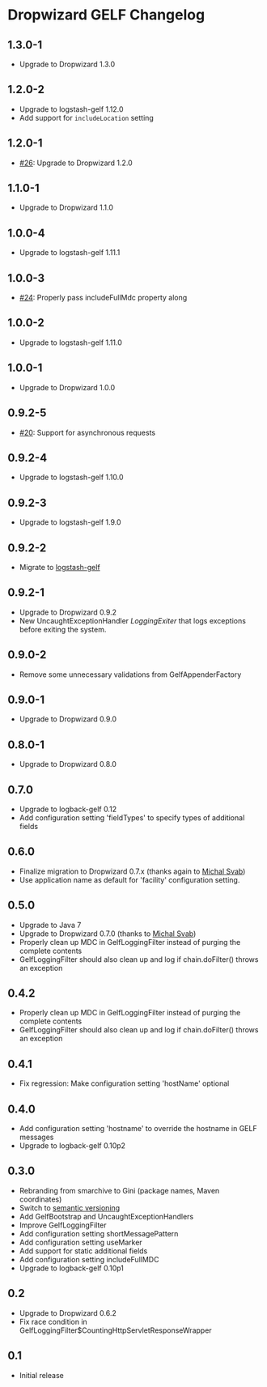 Dropwizard GELF Changelog
=========================

1.3.0-1
-------

* Upgrade to Dropwizard 1.3.0


1.2.0-2
-------

* Upgrade to logstash-gelf 1.12.0
* Add support for `includeLocation` setting


1.2.0-1
-------

* [#26](https://github.com/gini/dropwizard-gelf/pull/26): Upgrade to Dropwizard 1.2.0


1.1.0-1
-------

* Upgrade to Dropwizard 1.1.0


1.0.0-4
-------

* Upgrade to logstash-gelf 1.11.1


1.0.0-3
-------

* [#24](https://github.com/gini/dropwizard-gelf/pull/24): Properly pass includeFullMdc property along


1.0.0-2
-------

* Upgrade to logstash-gelf 1.11.0


1.0.0-1
-------

* Upgrade to Dropwizard 1.0.0


0.9.2-5
-------

* [#20](https://github.com/gini/dropwizard-gelf/pull/20): Support for asynchronous requests


0.9.2-4
-------

* Upgrade to logstash-gelf 1.10.0


0.9.2-3
-------

* Upgrade to logstash-gelf 1.9.0

0.9.2-2
-------

* Migrate to [logstash-gelf](http://logging.paluch.biz/)


0.9.2-1
-------

* Upgrade to Dropwizard 0.9.2
* New UncaughtExceptionHandler *LoggingExiter* that logs exceptions before
  exiting the system.


0.9.0-2
-------

* Remove some unnecessary validations from GelfAppenderFactory


0.9.0-1
-------

* Upgrade to Dropwizard 0.9.0


0.8.0-1
-------

* Upgrade to Dropwizard 0.8.0


0.7.0
-----

* Upgrade to logback-gelf 0.12
* Add configuration setting 'fieldTypes' to specify types of additional fields


0.6.0
-----

* Finalize migration to Dropwizard 0.7.x (thanks again to [Michal Svab](https://github.com/msvab))
* Use application name as default for 'facility' configuration setting.


0.5.0
-----

* Upgrade to Java 7
* Upgrade to Dropwizard 0.7.0 (thanks to [Michal Svab](https://github.com/msvab))
* Properly clean up MDC in GelfLoggingFilter instead of purging the complete contents
* GelfLoggingFilter should also clean up and log if chain.doFilter() throws an exception


0.4.2
-----

* Properly clean up MDC in GelfLoggingFilter instead of purging the complete contents
* GelfLoggingFilter should also clean up and log if chain.doFilter() throws an exception


0.4.1
-----

* Fix regression: Make configuration setting 'hostName' optional


0.4.0
-----

* Add configuration setting 'hostname' to override the hostname in GELF messages
* Upgrade to logback-gelf 0.10p2


0.3.0
-----

* Rebranding from smarchive to Gini (package names, Maven coordinates)
* Switch to [semantic versioning](http://semver.org/)
* Add GelfBootstrap and UncaughtExceptionHandlers
* Improve GelfLoggingFilter
* Add configuration setting shortMessagePattern
* Add configuration setting useMarker
* Add support for static additional fields
* Add configuration setting includeFullMDC
* Upgrade to logback-gelf 0.10p1


0.2
---

* Upgrade to Dropwizard 0.6.2
* Fix race condition in GelfLoggingFilter$CountingHttpServletResponseWrapper


0.1
---

* Initial release
